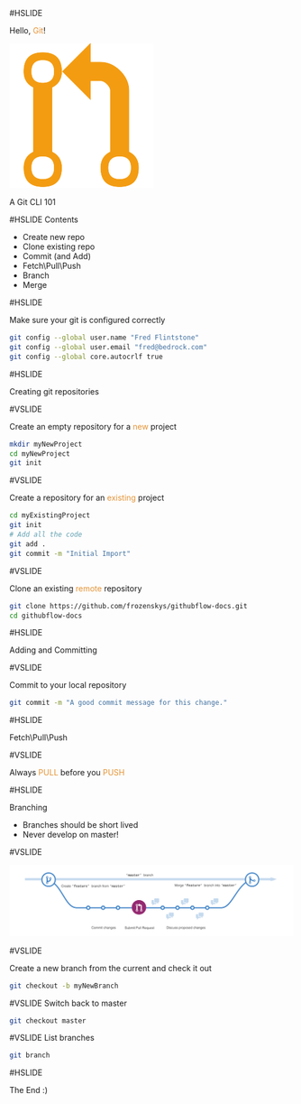 #HSLIDE

Hello, <span style="color:#e49436">Git</span>!

![Logo](assets/git-pull-request.png)


A Git CLI 101

#HSLIDE
Contents

- Create new repo 
- Clone existing repo 
- Commit (and Add) 
- Fetch\Pull\Push 
- Branch 
- Merge 

#HSLIDE

Make sure your git is configured correctly

```bash
git config --global user.name "Fred Flintstone"
git config --global user.email "fred@bedrock.com"
git config --global core.autocrlf true
```

#HSLIDE

Creating git repositories

#VSLIDE

Create an empty repository for a <span style="color:#e49436">new</span> project

```bash
mkdir myNewProject
cd myNewProject
git init
```

#VSLIDE 

Create a repository for an <span style="color:#e49436">existing</span> project

```bash
cd myExistingProject
git init
# Add all the code
git add .
git commit -m "Initial Import"
```

#VSLIDE 

Clone an existing <span style="color:#e49436">remote</span> repository

```bash
git clone https://github.com/frozenskys/githubflow-docs.git
cd githubflow-docs
```

#HSLIDE

Adding and Committing

#VSLIDE

Commit to your local repository

```bash
git commit -m "A good commit message for this change."
```

#HSLIDE

Fetch\Pull\Push

#VSLIDE

Always <span style="color:#e49436">PULL</span> before you <span style="color:#e49436">PUSH</span>

#HSLIDE

Branching

- Branches should be short lived
- Never develop on master! 

#VSLIDE

![Logo](assets/branching.png)

#VSLIDE

Create a new branch from the current and check it out 

```bash
git checkout -b myNewBranch
```

#VSLIDE
Switch back to master

```bash
git checkout master
```

#VSLIDE
List branches

```bash
git branch
```

#HSLIDE

The End :)